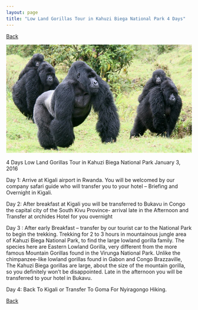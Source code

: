 ```yaml
---
layout: page
title: "Low Land Gorillas Tour in Kahuzi Biega National Park 4 Days"
---
```

[Back](/tourprograms.md)

![nyiaragongo](/assets/congo_low_land_gorillas.jpg)

4 Days Low Land Gorillas Tour in Kahuzi Biega National Park
January 3, 2016

Day 1: Arrive at Kigali airport in Rwanda. You will be welcomed by our company safari guide who will transfer you to your hotel – Briefing and Overnight in Kigali.

Day 2: After breakfast at Kigali you will be transferred to Bukavu in Congo the capital city of the South Kivu Province- arrival late in the Afternoon and Transfer at orchides Hotel for you overnight

Day 3 : After early Breakfast – transfer by our tourist car to the National Park to begin the trekking. Trekking for 2 to 3 hours in mountainous jungle area of Kahuzi Biega National Park, to find the large lowland gorilla family. The species here are Eastern Lowland Gorilla, very different from the more famous Mountain Gorillas found in the Virunga National Park. Unlike the chimpanzee-like lowland gorillas found in Gabon and Congo Brazzaville, The Kahuzi Biega gorillas are large, about the size of the mountain gorilla, so you definitely won’t be disappointed. Late in the afternoon you will be transferred to your hotel in Bukavu.

Day 4: Back To Kigali or Transfer To Goma For Nyiragongo Hiking.

[Back](/tourprograms.md)
